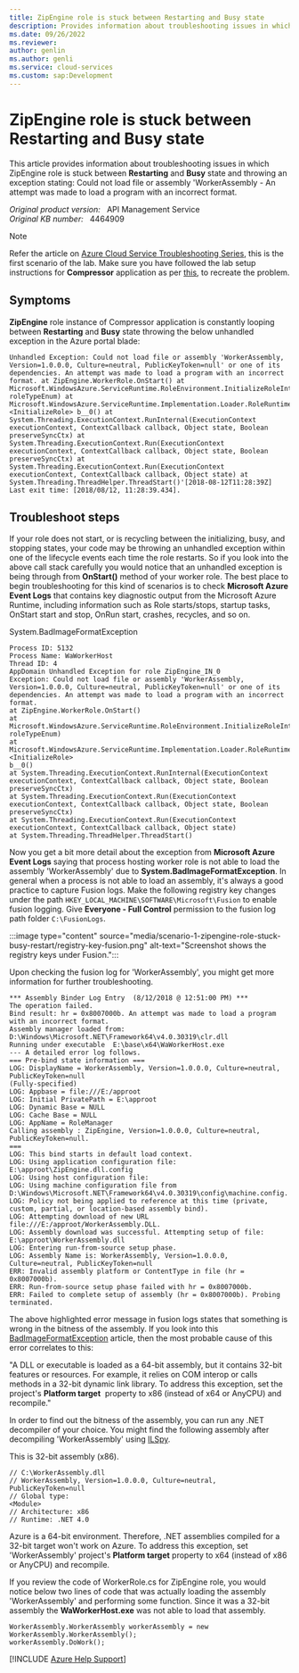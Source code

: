 ```yaml
---
title: ZipEngine role is stuck between Restarting and Busy state
description: Provides information about troubleshooting issues in which ZipEngine role is looping between Restarting and Busy state and throwing an exception
ms.date: 09/26/2022
ms.reviewer: 
author: genlin
ms.author: genli
ms.service: cloud-services
ms.custom: sap:Development
---
```

# ZipEngine role is stuck between Restarting and Busy state

This article provides information about troubleshooting issues in which ZipEngine role is stuck between **Restarting** and **Busy** state and throwing an exception stating: Could not load file or assembly 'WorkerAssembly - An attempt was made to load a program with an incorrect format.

_Original product version:_ &nbsp; API Management Service  
_Original KB number:_ &nbsp; 4464909

> [!NOTE]
> Refer the article on [Azure Cloud Service Troubleshooting Series](https://support.microsoft.com/help/4466645), this is the first scenario of the lab. Make sure you have followed the lab setup instructions for **Compressor** application as per [this](https://github.com/prchanda/compressor), to recreate the problem.

## Symptoms

**ZipEngine** role instance of Compressor application is constantly looping between **Restarting** and **Busy** state throwing the below unhandled exception in the Azure portal blade:

```output
Unhandled Exception: Could not load file or assembly 'WorkerAssembly, Version=1.0.0.0, Culture=neutral, PublicKeyToken=null' or one of its dependencies. An attempt was made to load a program with an incorrect format. at ZipEngine.WorkerRole.OnStart() at Microsoft.WindowsAzure.ServiceRuntime.RoleEnvironment.InitializeRoleInternal(RoleType roleTypeEnum) at Microsoft.WindowsAzure.ServiceRuntime.Implementation.Loader.RoleRuntimeBridge. <InitializeRole> b__0() at System.Threading.ExecutionContext.RunInternal(ExecutionContext executionContext, ContextCallback callback, Object state, Boolean preserveSyncCtx) at System.Threading.ExecutionContext.Run(ExecutionContext executionContext, ContextCallback callback, Object state, Boolean preserveSyncCtx) at System.Threading.ExecutionContext.Run(ExecutionContext executionContext, ContextCallback callback, Object state) at System.Threading.ThreadHelper.ThreadStart()'[2018-08-12T11:28:39Z] Last exit time: [2018/08/12, 11:28:39.434].
```

## Troubleshoot steps

If your role does not start, or is recycling between the initializing, busy, and stopping states, your code may be throwing an unhandled exception within one of the lifecycle events each time the role restarts. So if you look into the above call stack carefully you would notice that an unhandled exception is being through from **OnStart()** method of your worker role. The best place to begin troubleshooting for this kind of scenarios is to check **Microsoft Azure Event Logs** that contains key diagnostic output from the Microsoft Azure Runtime, including information such as Role starts/stops, startup tasks, OnStart start and stop, OnRun start, crashes, recycles, and so on.

System.BadImageFormatException

```output
Process ID: 5132
Process Name: WaWorkerHost
Thread ID: 4
AppDomain Unhandled Exception for role ZipEngine_IN_0
Exception: Could not load file or assembly 'WorkerAssembly, Version=1.0.0.0, Culture=neutral, PublicKeyToken=null' or one of its dependencies. An attempt was made to load a program with an incorrect format.
at ZipEngine.WorkerRole.OnStart()
at Microsoft.WindowsAzure.ServiceRuntime.RoleEnvironment.InitializeRoleInternal(RoleType roleTypeEnum)
at Microsoft.WindowsAzure.ServiceRuntime.Implementation.Loader.RoleRuntimeBridge.
<InitializeRole>
b__0()
at System.Threading.ExecutionContext.RunInternal(ExecutionContext executionContext, ContextCallback callback, Object state, Boolean preserveSyncCtx)
at System.Threading.ExecutionContext.Run(ExecutionContext executionContext, ContextCallback callback, Object state, Boolean preserveSyncCtx)
at System.Threading.ExecutionContext.Run(ExecutionContext executionContext, ContextCallback callback, Object state)
at System.Threading.ThreadHelper.ThreadStart()
```

Now you get a bit more detail about the exception from **Microsoft Azure Event Logs** saying that process hosting worker role is not able to load the assembly 'WorkerAssembly' due to **System.BadImageFormatException**. In general when a process is not able to load an assembly, it's always a good practice to capture Fusion logs. Make the following registry key changes under the path `HKEY_LOCAL_MACHINE\SOFTWARE\Microsoft\Fusion` to enable fusion logging. Give **Everyone - Full Control** permission to the fusion log path folder `C:\FusionLogs`.

:::image type="content" source="media/scenario-1-zipengine-role-stuck-busy-restart/registry-key-fusion.png" alt-text="Screenshot shows the registry keys under Fusion.":::

Upon checking the fusion log for 'WorkerAssembly', you might get more information for further troubleshooting.

```output
*** Assembly Binder Log Entry  (8/12/2018 @ 12:51:00 PM) ***
The operation failed.
Bind result: hr = 0x8007000b. An attempt was made to load a program with an incorrect format.
Assembly manager loaded from:  D:\Windows\Microsoft.NET\Framework64\v4.0.30319\clr.dll
Running under executable  E:\base\x64\WaWorkerHost.exe
--- A detailed error log follows. 
=== Pre-bind state information ===
LOG: DisplayName = WorkerAssembly, Version=1.0.0.0, Culture=neutral, PublicKeyToken=null
(Fully-specified)
LOG: Appbase = file:///E:/approot
LOG: Initial PrivatePath = E:\approot
LOG: Dynamic Base = NULL
LOG: Cache Base = NULL
LOG: AppName = RoleManager
Calling assembly : ZipEngine, Version=1.0.0.0, Culture=neutral, PublicKeyToken=null.
===
LOG: This bind starts in default load context.
LOG: Using application configuration file: E:\approot\ZipEngine.dll.config
LOG: Using host configuration file: 
LOG: Using machine configuration file from D:\Windows\Microsoft.NET\Framework64\v4.0.30319\config\machine.config.
LOG: Policy not being applied to reference at this time (private, custom, partial, or location-based assembly bind).
LOG: Attempting download of new URL file:///E:/approot/WorkerAssembly.DLL.
LOG: Assembly download was successful. Attempting setup of file: E:\approot\WorkerAssembly.dll
LOG: Entering run-from-source setup phase.
LOG: Assembly Name is: WorkerAssembly, Version=1.0.0.0, Culture=neutral, PublicKeyToken=null
ERR: Invalid assembly platform or ContentType in file (hr = 0x8007000b).
ERR: Run-from-source setup phase failed with hr = 0x8007000b.
ERR: Failed to complete setup of assembly (hr = 0x8007000b). Probing terminated.
```

The above highlighted error message in fusion logs states that something is wrong in the bitness of the assembly. If you look into this [BadImageFormatException](/dotnet/api/system.badimageformatexception?redirectedfrom=MSDN&view=netcore-3.1&preserve-view=true) article, then the most probable cause of this error correlates to this:

"A DLL or executable is loaded as a 64-bit assembly, but it contains 32-bit features or resources. For example, it relies on COM interop or calls methods in a 32-bit dynamic link library. To address this exception, set the project's **Platform target**  property to x86 (instead of x64 or AnyCPU) and recompile."

In order to find out the bitness of the assembly, you can run any .NET decompiler of your choice. You might find the following assembly after decompiling 'WorkerAssembly' using [ILSpy](https://github.com/icsharpcode/ILSpy).

This is 32-bit assembly (x86).

```output
// C:\WorkerAssembly.dll
// WorkerAssembly, Version=1.0.0.0, Culture=neutral, PublicKeyToken=null
// Global type:
<Module>
// Architecture: x86
// Runtime: .NET 4.0
```

Azure is a 64-bit environment. Therefore, .NET assemblies compiled for a 32-bit target won't work on Azure. To address this exception, set 'WorkerAssembly' project's **Platform target** property to x64 (instead of x86 or AnyCPU) and recompile.

If you review the code of WorkerRole.cs for ZipEngine role, you would notice below two lines of code that was actually loading the assembly 'WorkerAssembly' and performing some function. Since it was a 32-bit assembly the **WaWorkerHost.exe** was not able to load that assembly.

```output
WorkerAssembly.WorkerAssembly workerAssembly = new WorkerAssembly.WorkerAssembly();
workerAssembly.DoWork();
```

[!INCLUDE [Azure Help Support](../../../includes/azure-help-support.md)]

